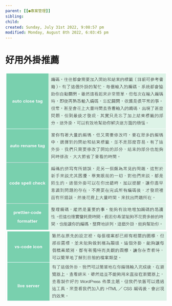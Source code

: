 ```yaml
---
parent: [[●專案管理]]
sibling: 
child: 
created: Sunday, July 31st 2022, 9:08:57 pm
modified: Monday, August 8th 2022, 6:03:45 pm
---
```

# 好用外掛推薦

![01|00](https://raw.githubusercontent.com/hoonsor/upgit-Obsidian/main/2022/07/31/upgit_20220731_1659272947.png)
![01|700](https://raw.githubusercontent.com/hoonsor/upgit-Obsidian/main/2022/07/31/upgit_20220731_1659272982.png)

